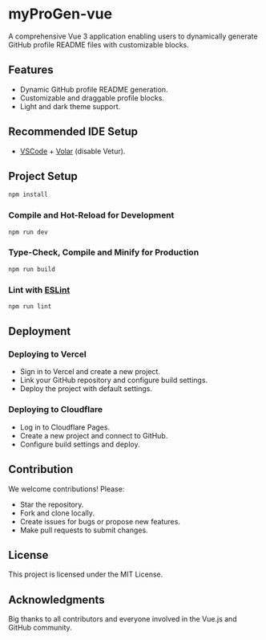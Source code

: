 # myProGen-vue

A comprehensive Vue 3 application enabling users to dynamically generate GitHub profile README files with customizable blocks.

## Features

- Dynamic GitHub profile README generation.
- Customizable and draggable profile blocks.
- Light and dark theme support.

## Recommended IDE Setup

- [VSCode](https://code.visualstudio.com/) + [Volar](https://marketplace.visualstudio.com/items?itemName=Vue.volar) (disable Vetur).

## Project Setup

```sh
npm install
```

### Compile and Hot-Reload for Development

```sh
npm run dev
```

### Type-Check, Compile and Minify for Production

```sh
npm run build
```

### Lint with [ESLint](https://eslint.org/)

```sh
npm run lint
```

## Deployment

### Deploying to Vercel
- Sign in to Vercel and create a new project.
- Link your GitHub repository and configure build settings.
- Deploy the project with default settings.

### Deploying to Cloudflare
- Log in to Cloudflare Pages.
- Create a new project and connect to GitHub.
- Configure build settings and deploy.

## Contribution

We welcome contributions! Please:
- Star the repository.
- Fork and clone locally.
- Create issues for bugs or propose new features.
- Make pull requests to submit changes.

## License

This project is licensed under the MIT License.

## Acknowledgments

Big thanks to all contributors and everyone involved in the Vue.js and GitHub community.
